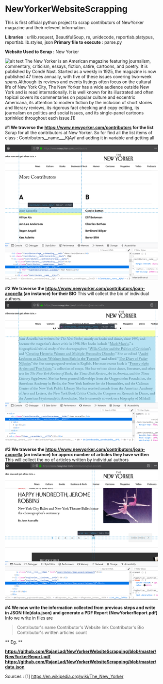 # NewYorkerWebsiteScrapping
This is first official python project to scrap contributors of NewYorker magazine and their relevent information.

**Libraries** : urllib.request, BeautifulSoup, re, unidecode, reportlab.platypus, reportlab.lib.styles, json
**Primary file to execute** : parse.py

**Website Used to Scrap** : New Yorker

![alt text](https://www.bronxdefenders.org/wp-content/uploads/2013/05/The-New-Yorker-Logo-1.gif) The New Yorker is an American magazine featuring journalism, commentary, criticism, essays, fiction, satire, cartoons, and poetry. It is published by Condé Nast. Started as a weekly in 1925, the magazine is now published 47 times annually, with five of these issues covering two-week spans.Although its reviews and events listings often focus on the cultural life of New York City, The New Yorker has a wide audience outside New York and is read internationally. It is well known for its illustrated and often topical covers its commentaries on popular culture and eccentric Americana, its attention to modern fiction by the inclusion of short stories and literary reviews, its rigorous fact checking and copy editing, its journalism on politics and social issues, and its single-panel cartoons sprinkled throughout each issue.[1]

**#1 We traverse the https://www.newyorker.com/contributors for the list** 
 Scrap for all the contributors at New Yorker. So for find all the list items of class : Contributors__name___KjAyf and adding it in variable and getting all
 
![alt text](https://raw.githubusercontent.com/RajanLad/NewYorkerWebsiteScrapping/master/contributor_list_screen_shot.png )





**#2 We traverse the https://www.newyorker.com/contributors/joan-acocella (an instance) for their BIO** 
This will collect the bio of individual authors.
![alt text](https://raw.githubusercontent.com/RajanLad/NewYorkerWebsiteScrapping/master/contributor_bio_screen_shot.png)







**#3 We traverse the https://www.newyorker.com/contributors/joan-acocella (an instance) for approx number of articles they have written** 
 This will collect the no of articles written by individual authors
![alt text](https://raw.githubusercontent.com/RajanLad/NewYorkerWebsiteScrapping/master/no_of_articles_screenshot.png)






**#4 We now write the information collected from previous steps and write in JSON file(data.json) and generate a PDF Report (NewYorkerReport.pdf)** 
Info we write in files are 
>Contributor's name
>Contributor's Website link
>Contributor's Bio
>Contributor's written articles count

** Eg. **
 
**https://github.com/RajanLad/NewYorkerWebsiteScrapping/blob/master/NewYorkerReport.pdf**
**https://github.com/RajanLad/NewYorkerWebsiteScrapping/blob/master/data.json**


Sources : [1] https://en.wikipedia.org/wiki/The_New_Yorker
